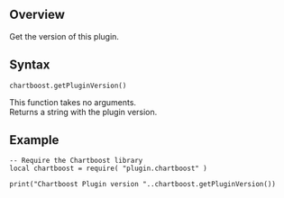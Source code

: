 ## Overview

Get the version of this plugin.


## Syntax

```
chartboost.getPluginVersion()
```

This function takes no arguments.  
Returns a string with the plugin version.

## Example

```
-- Require the Chartboost library
local chartboost = require( "plugin.chartboost" )

print("Chartboost Plugin version "..chartboost.getPluginVersion())
```